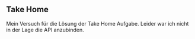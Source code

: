 ## Take Home

Mein Versuch für die Lösung der Take Home Aufgabe. Leider war ich nicht in der Lage die API anzubinden. 
